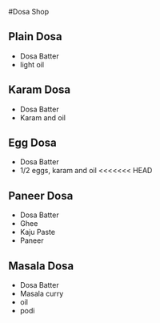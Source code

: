 #Dosa Shop

## Plain Dosa
* Dosa Batter
* light oil

## Karam Dosa
* Dosa Batter
* Karam and oil

## Egg Dosa
* Dosa Batter
* 1/2 eggs, karam and oil
<<<<<<< HEAD

## Paneer Dosa
* Dosa Batter
* Ghee
* Kaju Paste
* Paneer

## Masala Dosa
* Dosa Batter
* Masala curry
* oil
* podi